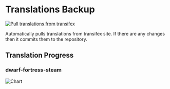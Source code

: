 # Translations Backup

[![Pull translations from transifex](https://github.com/dfint/translations-backup/actions/workflows/pull-translations.yml/badge.svg)](https://github.com/dfint/translations-backup/actions/workflows/pull-translations.yml)

Automatically pulls translations from transifex site. If there are any changes then it commits them to the repository.

## Translation Progress

### dwarf-fortress-steam

![Chart](https://quickchart.io/chart/render/sf-7bdf66ca-d610-4023-b85e-6dc9acbe5f62)
<!--
### dwarf-fortress

![Chart](https://quickchart.io/chart/render/sf-d02a782c-5afc-4d74-8fe6-b10d34c5caf1)
-->